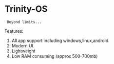 # Trinity-OS
     Beyond limits...


Features:
1. All app support including windows,linux,android.
2. Modern UI.
3. Lightweight
4. Low RAM consuming (approx 500-700mb)


